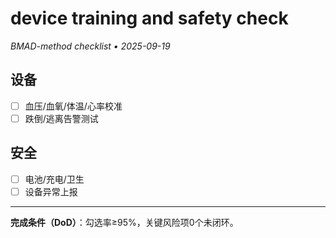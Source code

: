 # device training and safety check

_BMAD-method checklist • 2025-09-19_

## 设备

- [ ] 血压/血氧/体温/心率校准
- [ ] 跌倒/逃离告警测试

## 安全

- [ ] 电池/充电/卫生
- [ ] 设备异常上报

---

**完成条件（DoD）**：勾选率≥95%，关键风险项0个未闭环。
